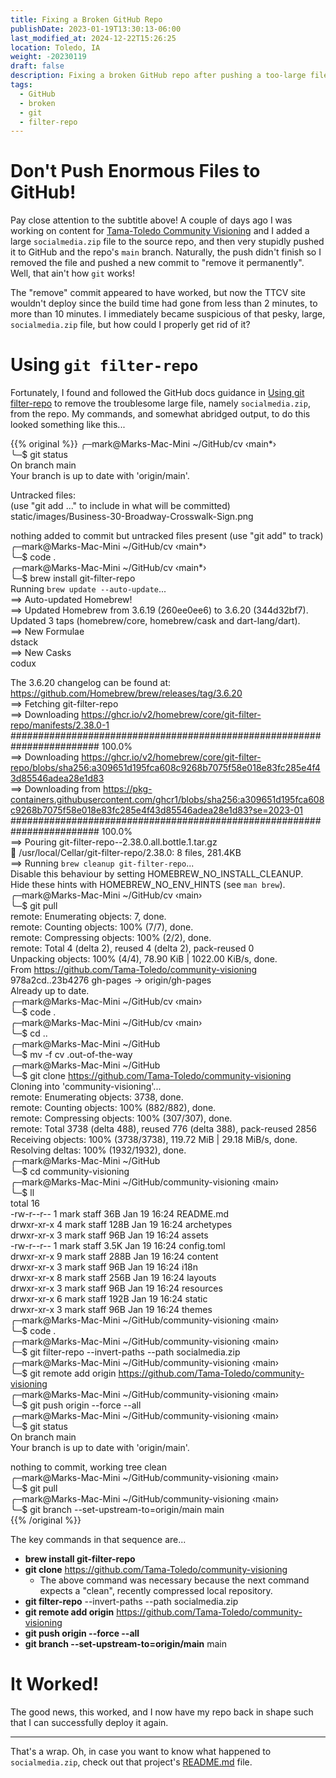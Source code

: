 ```yaml
---
title: Fixing a Broken GitHub Repo
publishDate: 2023-01-19T13:30:13-06:00
last_modified_at: 2024-12-22T15:26:25
location: Toledo, IA
weight: -20230119
draft: false
description: Fixing a broken GitHub repo after pushing a too-large file
tags:
  - GitHub
  - broken
  - git 
  - filter-repo
---
```


# Don't Push Enormous Files to GitHub!

Pay close attention to the subtitle above!  A couple of days ago I was working on content for [Tama-Toledo Community Visioning](https://cv.tamatoledo.org) and I added a large `socialmedia.zip` file to the source repo, and then very stupidly pushed it to GitHub and the repo's `main` branch.  Naturally, the push didn't finish so I removed the file and pushed a new commit to "remove it permanently".  Well, that ain't how `git` works!  

The "remove" commit appeared to have worked, but now the TTCV site wouldn't deploy since the build time had gone from less than 2 minutes, to more than 10 minutes.  I immediately became suspicious of that pesky, large, `socialmedia.zip` file, but how could I properly get rid of it?  

# Using `git filter-repo`

Fortunately, I found and followed the GitHub docs guidance in [Using git filter-repo](https://docs.github.com/en/authentication/keeping-your-account-and-data-secure/removing-sensitive-data-from-a-repository#using-git-filter-repo) to remove the troublesome large file, namely `socialmedia.zip`, from the repo.  My commands, and somewhat abridged output, to do this looked something like this...  

{{% original %}}
╭─mark@Marks-Mac-Mini ~/GitHub/cv ‹main*›  
╰─$ git status  
On branch main  
Your branch is up to date with 'origin/main'.  
  
Untracked files:  
  (use "git add <file>..." to include in what will be committed)  
	static/images/Business-30-Broadway-Crosswalk-Sign.png  
  
nothing added to commit but untracked files present (use "git add" to track)  
╭─mark@Marks-Mac-Mini ~/GitHub/cv ‹main*›  
╰─$ code .  
╭─mark@Marks-Mac-Mini ~/GitHub/cv ‹main*›  
╰─$ brew install git-filter-repo  
Running `brew update --auto-update`...  
==> Auto-updated Homebrew!  
==> Updated Homebrew from 3.6.19 (260ee0ee6) to 3.6.20 (344d32bf7).  
Updated 3 taps (homebrew/core, homebrew/cask and dart-lang/dart).  
==> New Formulae  
dstack  
==> New Casks  
codux  
  
The 3.6.20 changelog can be found at:  
  https://github.com/Homebrew/brew/releases/tag/3.6.20  
==> Fetching git-filter-repo  
==> Downloading https://ghcr.io/v2/homebrew/core/git-filter-repo/manifests/2.38.0-1
######################################################################## 100.0%  
==> Downloading https://ghcr.io/v2/homebrew/core/git-filter-repo/blobs/sha256:a309651d195fca608c9268b7075f58e018e83fc285e4f43d85546adea28e1d83  
==> Downloading from https://pkg-containers.githubusercontent.com/ghcr1/blobs/sha256:a309651d195fca608c9268b7075f58e018e83fc285e4f43d85546adea28e1d83?se=2023-01
######################################################################## 100.0%  
==> Pouring git-filter-repo--2.38.0.all.bottle.1.tar.gz  
🍺  /usr/local/Cellar/git-filter-repo/2.38.0: 8 files, 281.4KB  
==> Running `brew cleanup git-filter-repo`...  
Disable this behaviour by setting HOMEBREW_NO_INSTALL_CLEANUP.  
Hide these hints with HOMEBREW_NO_ENV_HINTS (see `man brew`).  
╭─mark@Marks-Mac-Mini ~/GitHub/cv ‹main›  
╰─$ git pull  
remote: Enumerating objects: 7, done.  
remote: Counting objects: 100% (7/7), done.  
remote: Compressing objects: 100% (2/2), done.  
remote: Total 4 (delta 2), reused 4 (delta 2), pack-reused 0  
Unpacking objects: 100% (4/4), 78.90 KiB | 1022.00 KiB/s, done.  
From https://github.com/Tama-Toledo/community-visioning  
   978a2cd..23b4276  gh-pages   -> origin/gh-pages  
Already up to date.  
╭─mark@Marks-Mac-Mini ~/GitHub/cv ‹main›  
╰─$ code .  
╭─mark@Marks-Mac-Mini ~/GitHub/cv ‹main›  
╰─$ cd ..  
╭─mark@Marks-Mac-Mini ~/GitHub  
╰─$ mv -f cv .out-of-the-way  
╭─mark@Marks-Mac-Mini ~/GitHub  
╰─$ git clone https://github.com/Tama-Toledo/community-visioning  
Cloning into 'community-visioning'...  
remote: Enumerating objects: 3738, done.  
remote: Counting objects: 100% (882/882), done.  
remote: Compressing objects: 100% (307/307), done.  
remote: Total 3738 (delta 488), reused 776 (delta 388), pack-reused 2856  
Receiving objects: 100% (3738/3738), 119.72 MiB | 29.18 MiB/s, done.  
Resolving deltas: 100% (1932/1932), done.  
╭─mark@Marks-Mac-Mini ~/GitHub  
╰─$ cd community-visioning               
╭─mark@Marks-Mac-Mini ~/GitHub/community-visioning ‹main›  
╰─$ ll  
total 16  
-rw-r--r--  1 mark  staff    36B Jan 19 16:24 README.md  
drwxr-xr-x  4 mark  staff   128B Jan 19 16:24 archetypes  
drwxr-xr-x  3 mark  staff    96B Jan 19 16:24 assets  
-rw-r--r--  1 mark  staff   3.5K Jan 19 16:24 config.toml   
drwxr-xr-x  9 mark  staff   288B Jan 19 16:24 content  
drwxr-xr-x  3 mark  staff    96B Jan 19 16:24 i18n  
drwxr-xr-x  8 mark  staff   256B Jan 19 16:24 layouts  
drwxr-xr-x  3 mark  staff    96B Jan 19 16:24 resources  
drwxr-xr-x  6 mark  staff   192B Jan 19 16:24 static  
drwxr-xr-x  3 mark  staff    96B Jan 19 16:24 themes  
╭─mark@Marks-Mac-Mini ~/GitHub/community-visioning ‹main›  
╰─$ code .  
╭─mark@Marks-Mac-Mini ~/GitHub/community-visioning ‹main›   
╰─$ git filter-repo --invert-paths --path socialmedia.zip                     
╭─mark@Marks-Mac-Mini ~/GitHub/community-visioning ‹main›   
╰─$ git remote add origin https://github.com/Tama-Toledo/community-visioning  
╭─mark@Marks-Mac-Mini ~/GitHub/community-visioning ‹main›   
╰─$ git push origin --force --all       
╭─mark@Marks-Mac-Mini ~/GitHub/community-visioning ‹main›  
╰─$ git status  
On branch main  
Your branch is up to date with 'origin/main'.  
  
nothing to commit, working tree clean  
╭─mark@Marks-Mac-Mini ~/GitHub/community-visioning ‹main›  
╰─$ git pull   
╭─mark@Marks-Mac-Mini ~/GitHub/community-visioning ‹main›   
╰─$ git branch --set-upstream-to=origin/main  main                            
{{% /original %}}  

The key commands in that sequence are... 

 - **brew install git-filter-repo**  
 - **git clone** https://github.com/Tama-Toledo/community-visioning
   - The above command was necessary because the next command expects a "clean", recently compressed local repository.  
  - **git filter-repo** --invert-paths --path socialmedia.zip                     
  - **git remote add origin** https://github.com/Tama-Toledo/community-visioning  
  - **git push origin --force --all**
  - **git branch --set-upstream-to=origin/main** main

# It Worked!  

The good news, this worked, and I now have my repo back in shape such that I can successfully deploy it again.  

---

That's a wrap.  Oh, in case you want to know what happened to `socialmedia.zip`, check out that project's [README.md](https://github.com/Tama-Toledo/community-visioning/blob/main/README.md) file.   